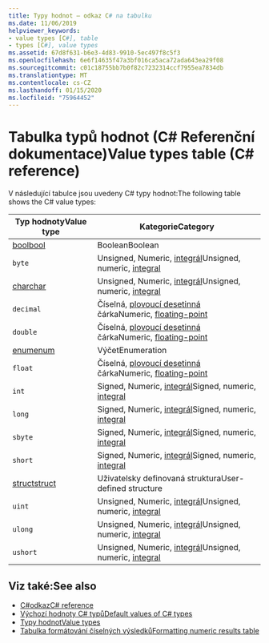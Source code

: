 ```yaml
---
title: Typy hodnot – odkaz C# na tabulku
ms.date: 11/06/2019
helpviewer_keywords:
- value types [C#], table
- types [C#], value types
ms.assetid: 67d8f631-b6e3-4d83-9910-5ec497f8c5f3
ms.openlocfilehash: 6e6f14635f47a3bf016ca5aca72ada643ea29f08
ms.sourcegitcommit: c01c18755bb7b0f82c7232314ccf7955ea7834db
ms.translationtype: MT
ms.contentlocale: cs-CZ
ms.lasthandoff: 01/15/2020
ms.locfileid: "75964452"
---
```

# <a name="value-types-table-c-reference"></a><span data-ttu-id="1fcc4-102">Tabulka typů hodnot (C# Referenční dokumentace)</span><span class="sxs-lookup"><span data-stu-id="1fcc4-102">Value types table (C# reference)</span></span>

<span data-ttu-id="1fcc4-103">V následující tabulce jsou uvedeny C# typy hodnot:</span><span class="sxs-lookup"><span data-stu-id="1fcc4-103">The following table shows the C# value types:</span></span>

|<span data-ttu-id="1fcc4-104">Typ hodnoty</span><span class="sxs-lookup"><span data-stu-id="1fcc4-104">Value type</span></span>|<span data-ttu-id="1fcc4-105">Kategorie</span><span class="sxs-lookup"><span data-stu-id="1fcc4-105">Category</span></span>|
|----------------|--------------|
|[<span data-ttu-id="1fcc4-106">bool</span><span class="sxs-lookup"><span data-stu-id="1fcc4-106">bool</span></span>](../builtin-types/bool.md)|<span data-ttu-id="1fcc4-107">Boolean</span><span class="sxs-lookup"><span data-stu-id="1fcc4-107">Boolean</span></span>|
|`byte`|<span data-ttu-id="1fcc4-108">Unsigned, Numeric, [integrál](../builtin-types/integral-numeric-types.md)</span><span class="sxs-lookup"><span data-stu-id="1fcc4-108">Unsigned, numeric, [integral](../builtin-types/integral-numeric-types.md)</span></span>|
|[<span data-ttu-id="1fcc4-109">char</span><span class="sxs-lookup"><span data-stu-id="1fcc4-109">char</span></span>](../builtin-types/char.md)|<span data-ttu-id="1fcc4-110">Unsigned, Numeric, [integrál](../builtin-types/integral-numeric-types.md)</span><span class="sxs-lookup"><span data-stu-id="1fcc4-110">Unsigned, numeric, [integral](../builtin-types/integral-numeric-types.md)</span></span>|
|`decimal`|<span data-ttu-id="1fcc4-111">Číselná, [plovoucí desetinná](../builtin-types/floating-point-numeric-types.md) čárka</span><span class="sxs-lookup"><span data-stu-id="1fcc4-111">Numeric, [floating-point](../builtin-types/floating-point-numeric-types.md)</span></span>|
|`double`|<span data-ttu-id="1fcc4-112">Číselná, [plovoucí desetinná](../builtin-types/floating-point-numeric-types.md) čárka</span><span class="sxs-lookup"><span data-stu-id="1fcc4-112">Numeric, [floating-point](../builtin-types/floating-point-numeric-types.md)</span></span>|
|[<span data-ttu-id="1fcc4-113">enum</span><span class="sxs-lookup"><span data-stu-id="1fcc4-113">enum</span></span>](../builtin-types/enum.md)|<span data-ttu-id="1fcc4-114">Výčet</span><span class="sxs-lookup"><span data-stu-id="1fcc4-114">Enumeration</span></span>|
|`float`|<span data-ttu-id="1fcc4-115">Číselná, [plovoucí desetinná](../builtin-types/floating-point-numeric-types.md) čárka</span><span class="sxs-lookup"><span data-stu-id="1fcc4-115">Numeric, [floating-point](../builtin-types/floating-point-numeric-types.md)</span></span>|
|`int`|<span data-ttu-id="1fcc4-116">Signed, Numeric, [integrál](../builtin-types/integral-numeric-types.md)</span><span class="sxs-lookup"><span data-stu-id="1fcc4-116">Signed, numeric, [integral](../builtin-types/integral-numeric-types.md)</span></span>|
|`long`|<span data-ttu-id="1fcc4-117">Signed, Numeric, [integrál](../builtin-types/integral-numeric-types.md)</span><span class="sxs-lookup"><span data-stu-id="1fcc4-117">Signed, numeric, [integral](../builtin-types/integral-numeric-types.md)</span></span>|
|`sbyte`|<span data-ttu-id="1fcc4-118">Signed, Numeric, [integrál](../builtin-types/integral-numeric-types.md)</span><span class="sxs-lookup"><span data-stu-id="1fcc4-118">Signed, numeric, [integral](../builtin-types/integral-numeric-types.md)</span></span>|
|`short`|<span data-ttu-id="1fcc4-119">Signed, Numeric, [integrál](../builtin-types/integral-numeric-types.md)</span><span class="sxs-lookup"><span data-stu-id="1fcc4-119">Signed, numeric, [integral](../builtin-types/integral-numeric-types.md)</span></span>|
|[<span data-ttu-id="1fcc4-120">struct</span><span class="sxs-lookup"><span data-stu-id="1fcc4-120">struct</span></span>](struct.md)|<span data-ttu-id="1fcc4-121">Uživatelsky definovaná struktura</span><span class="sxs-lookup"><span data-stu-id="1fcc4-121">User-defined structure</span></span>|
|`uint`|<span data-ttu-id="1fcc4-122">Unsigned, Numeric, [integrál](../builtin-types/integral-numeric-types.md)</span><span class="sxs-lookup"><span data-stu-id="1fcc4-122">Unsigned, numeric, [integral](../builtin-types/integral-numeric-types.md)</span></span>|
|`ulong`|<span data-ttu-id="1fcc4-123">Unsigned, Numeric, [integrál](../builtin-types/integral-numeric-types.md)</span><span class="sxs-lookup"><span data-stu-id="1fcc4-123">Unsigned, numeric, [integral](../builtin-types/integral-numeric-types.md)</span></span>|
|`ushort`|<span data-ttu-id="1fcc4-124">Unsigned, Numeric, [integrál](../builtin-types/integral-numeric-types.md)</span><span class="sxs-lookup"><span data-stu-id="1fcc4-124">Unsigned, numeric, [integral](../builtin-types/integral-numeric-types.md)</span></span>|

## <a name="see-also"></a><span data-ttu-id="1fcc4-125">Viz také:</span><span class="sxs-lookup"><span data-stu-id="1fcc4-125">See also</span></span>

- [<span data-ttu-id="1fcc4-126">C#odkaz</span><span class="sxs-lookup"><span data-stu-id="1fcc4-126">C# reference</span></span>](../index.md)
- [<span data-ttu-id="1fcc4-127">Výchozí hodnoty C# typů</span><span class="sxs-lookup"><span data-stu-id="1fcc4-127">Default values of C# types</span></span>](../builtin-types/default-values.md)
- [<span data-ttu-id="1fcc4-128">Typy hodnot</span><span class="sxs-lookup"><span data-stu-id="1fcc4-128">Value types</span></span>](value-types.md)
- [<span data-ttu-id="1fcc4-129">Tabulka formátování číselných výsledků</span><span class="sxs-lookup"><span data-stu-id="1fcc4-129">Formatting numeric results table</span></span>](formatting-numeric-results-table.md)
